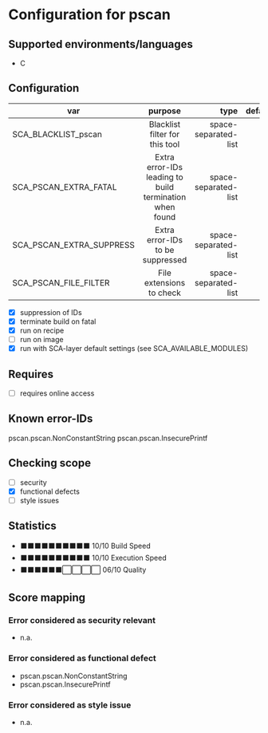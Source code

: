 # Configuration for pscan

## Supported environments/languages

* C

## Configuration

| var | purpose | type | default |
| ------------- |:-------------:| -----:| -----:
| SCA_BLACKLIST_pscan | Blacklist filter for this tool | space-separated-list | ""
| SCA_PSCAN_EXTRA_FATAL | Extra error-IDs leading to build termination when found | space-separated-list | ""
| SCA_PSCAN_EXTRA_SUPPRESS | Extra error-IDs to be suppressed | space-separated-list | ""
| SCA_PSCAN_FILE_FILTER |  File extensions to check | space-separated-list | ".c"

* [x] suppression of IDs
* [x] terminate build on fatal
* [x] run on recipe
* [ ] run on image
* [x] run with SCA-layer default settings (see SCA_AVAILABLE_MODULES)

## Requires

* [ ] requires online access

## Known error-IDs

pscan.pscan.NonConstantString
pscan.pscan.InsecurePrintf

## Checking scope

* [ ] security
* [x] functional defects
* [ ] style issues

## Statistics

* ⬛⬛⬛⬛⬛⬛⬛⬛⬛⬛ 10/10 Build Speed
* ⬛⬛⬛⬛⬛⬛⬛⬛⬛⬛ 10/10 Execution Speed
* ⬛⬛⬛⬛⬛⬛⬜⬜⬜⬜ 06/10 Quality

## Score mapping

### Error considered as security relevant

* n.a.

### Error considered as functional defect

* pscan.pscan.NonConstantString
* pscan.pscan.InsecurePrintf

### Error considered as style issue

* n.a.

